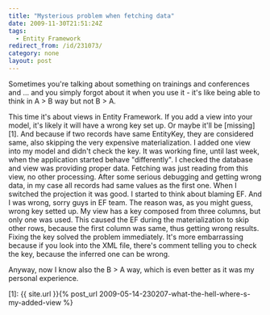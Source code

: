 ```yaml
---
title: "Mysterious problem when fetching data"
date: 2009-11-30T21:51:24Z
tags:
  - Entity Framework
redirect_from: /id/231073/
category: none
layout: post
---
```

Sometimes you're talking about something on trainings and conferences and ... and you simply forgot about it when you use it - it's like being able to think in A > B way but not B > A.

This time it's about views in Entity Framework. If you add a view into your model, it's likely it will have a wrong key set up. Or maybe it'll be [missing][1]. And because if two records have same EntityKey, they are considered same, also skipping the very expensive materialization. I added one view into my model and didn't check the key. It was working fine, until last week, when the application started behave "differently". I checked the database and view was providing proper data. Fetching was just reading from this view, no other processing. After some serious debugging and getting wrong data, in my case all records had same values as the first one. When I switched the projection it was good. I started to think about blaming EF. And I was wrong, sorry guys in EF team. The reason was, as you might guess, wrong key setted up. My view has a key composed from three columns, but only one was used. This caused the EF during the materialization to skip other rows, because the first column was same, thus getting wrong results. Fixing the key solved the problem immediately. It's more embarrassing because if you look into the XML file, there's comment telling you to check the key, because the inferred one can be wrong.

Anyway, now I know also the B > A way, which is even better as it was my personal experience.

[1]: {{ site.url }}{% post_url 2009-05-14-230207-what-the-hell-where-s-my-added-view %}
